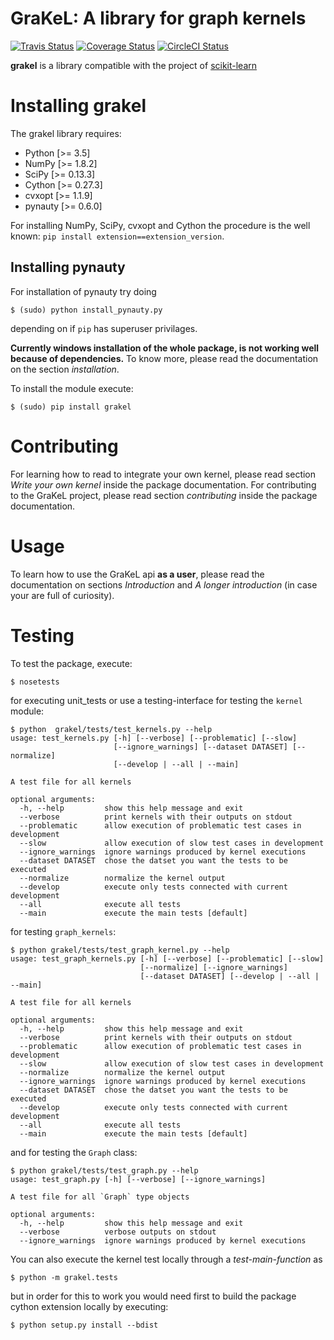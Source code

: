 # GraKeL: A library for graph kernels

[![Travis Status](https://travis-ci.org/ysig/GraKeL.svg?branch=develop)](https://travis-ci.org/ysig/GraKeL)
[![Coverage Status](https://coveralls.io/repos/github/ysig/GraKeL/badge.svg?branch=develop)](https://coveralls.io/github/ysig/GraKeL?branch=develop)
[![CircleCI Status](https://circleci.com/gh/ysig/GraKeL/tree/develop.svg?style=shield)](https://circleci.com/gh/ysig/GraKeL/tree/develop)

**grakel** is a library compatible with the project of
[scikit-learn](http://scikit-learn.org/)

Installing grakel
=================

The grakel library requires:

* Python [>= 3.5]
* NumPy [>= 1.8.2]
* SciPy [>= 0.13.3]
* Cython [>= 0.27.3]
* cvxopt [>= 1.1.9]
* pynauty [>= 0.6.0]

For installing NumPy, SciPy, cvxopt and Cython the procedure
is the well known: `pip install extension==extension_version`.

Installing **pynauty**
----------------------
For installation of pynauty try doing
```shell
$ (sudo) python install_pynauty.py
```
depending on if `pip` has superuser privilages.

**Currently windows installation of the whole package, is not working well because of dependencies.**
To know more, please read the documentation on the section *installation*.

To install the module execute:
```shell
$ (sudo) pip install grakel
```

Contributing
============
For learning how to read to integrate your own kernel, please read section *Write your own kernel* inside
the package documentation. 
For contributing to the GraKeL project, please read section *contributing* inside the package documentation.

Usage
=====
To learn how to use the GraKeL api **as a user**, please read the documentation on sections *Introduction* and *A longer introduction*
(in case your are full of curiosity).

Testing
=======
To test the package, execute:
```shell
$ nosetests
```

for executing unit_tests or use a testing-interface for testing the `kernel` module:
```shell
$ python  grakel/tests/test_kernels.py --help
usage: test_kernels.py [-h] [--verbose] [--problematic] [--slow]
                       [--ignore_warnings] [--dataset DATASET] [--normalize]
                       [--develop | --all | --main]

A test file for all kernels

optional arguments:
  -h, --help         show this help message and exit
  --verbose          print kernels with their outputs on stdout
  --problematic      allow execution of problematic test cases in development
  --slow             allow execution of slow test cases in development
  --ignore_warnings  ignore warnings produced by kernel executions
  --dataset DATASET  chose the datset you want the tests to be executed
  --normalize        normalize the kernel output
  --develop          execute only tests connected with current development
  --all              execute all tests
  --main             execute the main tests [default]

```

for testing `graph_kernels`:
```shell
$ python grakel/tests/test_graph_kernel.py --help
usage: test_graph_kernels.py [-h] [--verbose] [--problematic] [--slow]
                             [--normalize] [--ignore_warnings]
                             [--dataset DATASET] [--develop | --all | --main]

A test file for all kernels

optional arguments:
  -h, --help         show this help message and exit
  --verbose          print kernels with their outputs on stdout
  --problematic      allow execution of problematic test cases in development
  --slow             allow execution of slow test cases in development
  --normalize        normalize the kernel output
  --ignore_warnings  ignore warnings produced by kernel executions
  --dataset DATASET  chose the datset you want the tests to be executed
  --develop          execute only tests connected with current development
  --all              execute all tests
  --main             execute the main tests [default]

```

and for testing the `Graph` class:
```shell
$ python grakel/tests/test_graph.py --help
usage: test_graph.py [-h] [--verbose] [--ignore_warnings]

A test file for all `Graph` type objects

optional arguments:
  -h, --help         show this help message and exit
  --verbose          verbose outputs on stdout
  --ignore_warnings  ignore warnings produced by kernel executions
```
You can also execute the kernel test locally through a *test-main-function* as
```shell
$ python -m grakel.tests
```
but in order for this to work you would need first to build the package cython extension
locally by executing:
```shell
$ python setup.py install --bdist
```